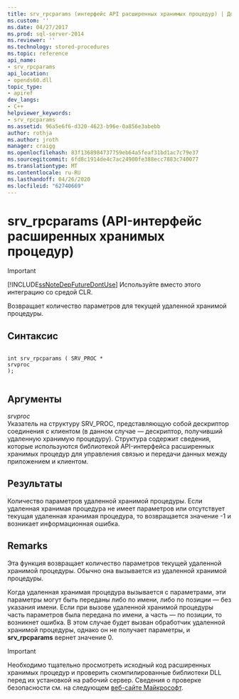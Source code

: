 ```yaml
---
title: srv_rpcparams (интерфейс API расширенных хранимых процедур) | Документы Майкрософт
ms.custom: ''
ms.date: 04/27/2017
ms.prod: sql-server-2014
ms.reviewer: ''
ms.technology: stored-procedures
ms.topic: reference
api_name:
- srv_rpcparams
api_location:
- opends60.dll
topic_type:
- apiref
dev_langs:
- C++
helpviewer_keywords:
- srv_rpcparams
ms.assetid: 96a5e6f6-d320-4623-b96e-0a856e3abebb
author: rothja
ms.author: jroth
manager: craigg
ms.openlocfilehash: 83f1368984737759eb64a5feaf31bd1ac7c79e37
ms.sourcegitcommit: 6fd8c1914de4c7ac24900fe388ecc7883c740077
ms.translationtype: MT
ms.contentlocale: ru-RU
ms.lasthandoff: 04/26/2020
ms.locfileid: "62740669"
---
```

# <a name="srv_rpcparams-extended-stored-procedure-api"></a>srv_rpcparams (API-интерфейс расширенных хранимых процедур)
    
> [!IMPORTANT]  
>  [!INCLUDE[ssNoteDepFutureDontUse](../../includes/ssnotedepfuturedontuse-md.md)] Используйте вместо этого интеграцию со средой CLR.  
  
 Возвращает количество параметров для текущей удаленной хранимой процедуры.  
  
## <a name="syntax"></a>Синтаксис  
  
```  
  
int srv_rpcparams ( SRV_PROC *  
srvproc   
);  
  
```  
  
## <a name="arguments"></a>Аргументы  
 *srvproc*  
 Указатель на структуру SRV_PROC, представляющую собой дескриптор соединения с клиентом (в данном случае — дескриптор, получивший удаленную хранимую процедуру). Структура содержит сведения, которые используются библиотекой API-интерфейса расширенных хранимых процедур для управления связью и передачи данных между приложением и клиентом.  
  
## <a name="returns"></a>Результаты  
 Количество параметров удаленной хранимой процедуры. Если удаленная хранимая процедура не имеет параметров или отсутствует текущая удаленная хранимая процедура, то возвращается значение -1 и возникает информационная ошибка.  
  
## <a name="remarks"></a>Remarks  
 Эта функция возвращает количество параметров текущей удаленной хранимой процедуры. Обычно она вызывается из удаленной хранимой процедуры.  
  
 Когда удаленная хранимая процедура вызывается с параметрами, эти параметры могут быть переданы либо по имени, либо по позиции — без указания имени. Если при вызове удаленной хранимой процедуры часть параметров была передана по имени, а часть — по позиции, то возникнет ошибка. В этом случае будет вызван обработчик удаленной хранимой процедуры, однако он не получает параметры, и **srv_rpcparams** вернет значение 0.  
  
> [!IMPORTANT]  
>  Необходимо тщательно просмотреть исходный код расширенных хранимых процедур и проверить скомпилированные библиотеки DLL перед их установкой на рабочий сервер. Сведения о проверке безопасности см. на следующем [веб-сайте Майкрософт](https://go.microsoft.com/fwlink/?LinkID=54761&amp;clcid=0x409https://msdn.microsoft.com/security/).  
  
  
